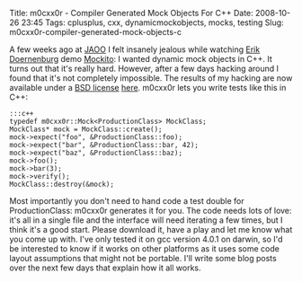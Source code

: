 Title: m0cxx0r - Compiler Generated Mock Objects For C++
Date: 2008-10-26 23:45
Tags: cplusplus, cxx, dynamicmockobjects, mocks, testing
Slug: m0cxx0r-compiler-generated-mock-objects-c

A few weeks ago at [JAOO](http://jaoo.dk/aarhus-2008/conference/) I felt insanely jealous while watching [Erik Doernenburg](http://jaoo.dk/aarhus-2008/speaker/Erik+D%C3%B6rnenburg) demo [Mockito](http://code.google.com/p/mockito/): I wanted dynamic mock objects in C++. It turns out that it's really hard. However, after a few days hacking around I found that it's not completely impossible. The results of my hacking are now available under a [BSD license](http://www.opensource.org/licenses/bsd-license.php) [here](http://code.google.com/p/m0cxx0r/). m0cxx0r lets you write tests like this in C++:

    :::c++
    typedef m0cxx0r::Mock<ProductionClass> MockClass;
    MockClass* mock = MockClass::create();
    mock->expect("foo", &ProductionClass::foo);
    mock->expect("bar", &ProductionClass::bar, 42);
    mock->expect("baz", &ProductionClass::baz);
    mock->foo();
    mock->bar(3);                                                     
    mock->verify();
    MockClass::destroy(&mock);

Most importantly you don't need to hand code a test double for ProductionClass: m0cxx0r generates it for you. The code needs lots of love: it's all in a single file and the interface will need iterating a few times, but I think it's a good start. Please download it, have a play and let me know what you come up with. I've only tested it on gcc version 4.0.1 on darwin, so I'd be interested to know if it works on other platforms as it uses some code layout assumptions that might not be portable. I'll write some blog posts over the next few days that explain how it all works.